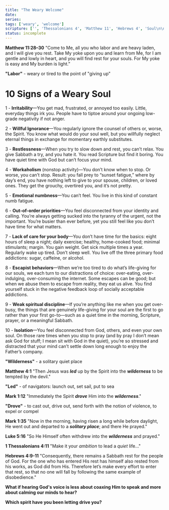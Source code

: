 ```yaml
---
title: "The Weary Welcome"
date: 
series: 
tags: ['weary', 'welcome']
scripture: ['', 'Thessalonians 4', 'Matthew 11', 'Hebrews 4', 'Soul\n\n1', '1', 'Luke 5', 'Matthew 4', 'Hebrews 4:9-11', 'Mark 1']
status: incomplete
---
```


**Matthew 11:28–30**
"Come to Me, all you who labor and are heavy laden, and I will give you rest. Take My yoke upon you and learn from Me, for I am gentle and lowly in heart, and you will find rest for your souls. For My yoke is easy and My burden is light.”

**"Labor"** - weary or tired to the point of "giving up"

# 10 Signs of a Weary Soul

1 - **Irritability**—You get mad, frustrated, or annoyed too easily. Little, everyday things irk you. People have to tiptoe around your ongoing low-grade negativity if not anger.

2 - **Willful Ignorance**—You regularly ignore the counsel of others or, worse, the Spirit. You know what would do your soul well, but you willfully neglect eternal things in exchange for momentary earthly substitutes.

3 - **Restlessness**—When you try to slow down and rest, you can’t relax. You give Sabbath a try, and you hate it. You read Scripture but find it boring. You have quiet time with God but can’t focus your mind.

4 - **Workaholism** (nonstop activity)—You don’t know when to stop. Or worse, you can’t stop. Result: you fall prey to “sunset fatigue,” where by day’s end, you have nothing left to give to your spouse, children, or loved ones. They get the grouchy, overtired you, and it’s not pretty.

5 - **Emotional numbness**—You can’t feel. You live in this kind of constant numb fatigue.

6 - **Out-of-order priorities**—You feel disconnected from your identity and calling. You’re always getting sucked into the tyranny of the urgent, not the important. You’re busier than ever before, yet you still feel like you don’t have time for what matters.

7 - **Lack of care for your body**—You don’t have time for the basics: eight hours of sleep a night; daily exercise; healthy, home-cooked food; minimal stimulants; margin. You gain weight. Get sick multiple times a year. Regularly wake up tired. Don’t sleep well. You live off the three primary food addictions: sugar, caffeine, or alcohol.

8 - **Escapist behaviors**—When we’re too tired to do what’s life-giving for our souls, we each turn to our distractions of choice: over-eating, over-indulging, over-consuming the internet. Some escapes can be good; but when we abuse them to escape from reality, they eat us alive. You find yourself stuck in the negative feedback loop of socially acceptable addictions.

9 - **Weak spiritual discipline**—If you’re anything like me when you get over-busy, the things that are genuinely life-giving for your soul are the first to go rather than your first go-to—such as a quiet time in the morning, Scripture, prayer, or a meaningful Sabbath.

10 - **Isolation**—You feel disconnected from God, others, and even your own soul. On those rare times when you stop to pray (and by pray I don’t mean ask God for stuff; I mean sit with God in the quiet), you’re so stressed and distracted that your mind can’t settle down long enough to enjoy the Father’s company.

**"Wilderness"** - a solitary quiet place

**Matthew 4:1**
"Then Jesus was ***led*** up by the Spirit into the ***wilderness*** to be tempted by the devil."

**"Led"** - of navigators: launch out, set sail, put to sea

**Mark 1:12**
"Immediately the Spirit ***drove*** Him into the ***wilderness***."

**"Drove"** - to cast out, drive out, send forth with the notion of violence, to expel or compel

**Mark 1:35**
"Now in the morning, having risen a long while before daylight, He went out and departed to a ***solitary place***; and there He prayed."

**Luke 5:16**
"So He Himself often withdrew into the ***wilderness*** and prayed."

**1 Thessalonians 4:11**
"Make it your *ambition* to lead a *quiet* life..."

**Hebrews 4:9-11**
"Consequently, there remains a Sabbath rest for the people of God. For the one who has entered His rest has himself also rested from his works, as God did from His. Therefore let’s make every effort to enter that rest, so that no one will fall by following the same example of disobedience."


**What if hearing God's voice is less about coaxing Him to speak and more about calming our minds to hear?**

**Which spirit have you been letting drive you?**